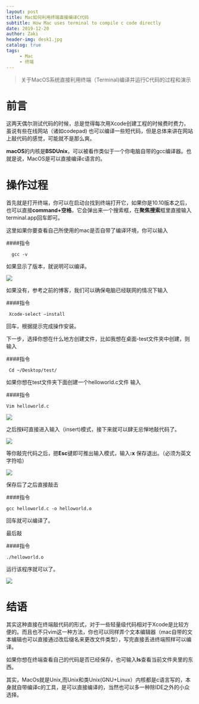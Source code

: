 ```yaml
---
layout: post
title: Mac如何利用终端直接编译C代码
subtitle: How Mac uses terminal to compile c code directly
date: 2019-12-20
author: Zaki
header-img: desk1.jpg
catalog: true
tags:
     - Mac
     - 终端
---
```


> 关于MacOS系统直接利用终端（Terminal)编译并运行C代码的过程和演示
# 前言

这两天偶尔测试代码的时候，总是觉得每次用Xcode创建工程的时候费时费力，虽说有些在线网站（诸如codepad) 也可以编译一些短代码，但是总体来讲在网站上敲代码的感觉，可能就不是那么爽。

<strong>macOS</strong>的内核是<strong>BSDUnix</strong>，可以被看作类似于一个你电脑自带的gcc编译器。也就是说，MacOS是可以直接编译c语言的。

# 操作过程

首先就是打开终端，你可以在启动台找到终端打开它，如果你是10.10版本之后，也可以直接<strong>command+空格</strong>，它会弹出来一个搜索框，在<strong>聚焦搜索</strong>框里直接输入terminal.app回车即可。

这里如果你要查看自己所使用的mac是否自带了编译环境，你可以输入

####指令

      gcc -v


如果显示了版本，就说明可以编译。

![](https://tva1.sinaimg.cn/large/006tNbRwly1ga9dbf8r35j30my060whw.jpg)

如果没有，参考之前的博客，我们可以确保电脑已经联网的情况下输入

####指令

     Xcode-select —install

回车，根据提示完成操作安装。

下一步，选择你想在什么地方创建文件，比如我想在桌面-test文件夹中创建，则输入

####指令

     Cd ~/Desktop/test/

如果你想在test文件夹下面创建一个helloworld.c文件 输入

####指令

    Vim helloworld.c

![](https://tva1.sinaimg.cn/large/006tNbRwly1ga9dcka30qj30ky03babo.jpg)

之后按<strong>i</strong>可直接进入输入（insert)模式，接下来就可以肆无忌惮地敲代码了。

![](https://tva1.sinaimg.cn/large/006tNbRwly1ga9ddaddlpj30l604udi1.jpg)

等你敲完代码之后，摁<strong>Esc</strong>键即可推出输入模式，输入<strong>:x</strong> 保存退出。（必须为英文字符哈）

![](https://tva1.sinaimg.cn/large/006tNbRwly1ga9de0qt88j30l304sac8.jpg)

保存后了之后直接敲击

####指令

    gcc helloworld.c -o helloworld.o

回车就可以编译了。

最后敲

####指令

    ./helloworld.o

运行该程序就可以了。

![](https://tva1.sinaimg.cn/large/006tNbRwly1ga9denxqv6j30l204s0uw.jpg)

# 结语

其实这种直接在终端敲代码的形式，对于一些轻量级代码相对于Xcode是比较方便的。而且也不只vim这一种方法，你也可以同样弄个文本编辑器（mac自带的文本编辑也可以直接通过改后缀名来更改文件类型），写完直接丢进终端照样可以编译。

如果你想在终端查看自己的代码是否已经保存，也可输入<strong>ls</strong>查看当前文件夹里的东西。

其实，MacOs就是Unix,而Unix和类Unix(GNU+Linux）内核都是c语言写的，本身就自带编译c的工具，是可以直接编译的，当然也可以多一种除IDE之外的小众选择。
